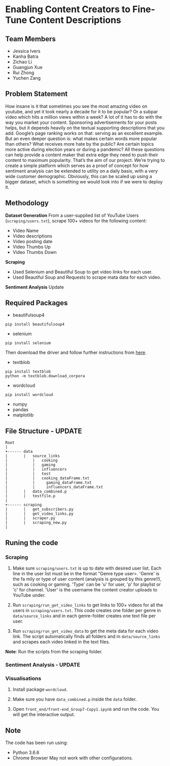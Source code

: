 # Enabling Content Creators to Fine-Tune Content Descriptions

## Team Members
- Jessica Ivers
- Kanha Batra
- Zichao Li
- Guangjun Xue
- Rui Zhong
- Yuchen Zang


## Problem Statement
How insane is it that sometimes you see the most amazing video on youtube, and yet it took nearly a decade for it to be popular? Or a subpar video which hits a million views within a week? A lot of it has to do with the way you market your content. Sponsoring advertisements for your posts helps, but it depends heavily on the textual supporting descriptions that you add. Google’s page ranking works on that: serving as an excellent example. But an even deeper question is: what makes certain words more popular than others? What receives more hate by the public? Are certain topics more active during election years or during a pandemic? All these questions can help provide a content maker that extra edge they need to push their content to maximum popularity. That’s the aim of our project. We’re trying to create a simple platform which serves as a proof of concept for how sentiment analysis can be extended to utility on a daily basis, with a very wide customer demographic. Obviously, this can be scaled up using a bigger dataset, which is something we would look into if we were to deploy it.

## Methodology
**Dataset Generation** 
From a user-supplied list of YouTube Users (<code>scraping/users.txt</code>), scrape 100+ videos for the following content:
  - Video Name
  - Video descriptions
  - Video posting date
  - Video Thumbs Up
  - Video Thumbs Down

**Scraping**
  - Used Selenium and Beautiful Soup to get video links for each user.
  - Used Beautiful Soup and Requests to scrape mata data for each video.
  
**Sentiment Analysis**
Update 

## Required Packages
- beautifulsoup4
```
pip install beautifulsoup4
```
- selenium
```
pip install selenium
```
Then download the driver and follow further instructions from <a href="https://selenium-python.readthedocs.io/installation.html">here</a>.

- textblob
```
pip install textblob
python -m textblob.download_corpora
```
- wordcloud
```
pip install wordcloud
```
- numpy
- pandas
- matplotlib

## File Structure - UPDATE
```
Root
|
+------ data
|       |   source_links
|           |   cooking
|           |   gaming
|           |   influencers
|           |   test
|		    |   cooking_dataFrame.txt
|		    |	  gaming_dataFrame.txt
|		    |	  influencers_dataFrame.txt
|       |   data_combined.p
|       |   testfile.p
|
+------ scraping
|       |   get_subscribers.py
|       |   get_video_links.py
|       |   scraper.py
|       |   scraping_new.py
|
```

## Runing the code
### Scraping
1. Make sure <code>scraping/users.txt</code> is up to date with desired user list. Each line in the user list must be in the format "Genre type user>. 'Genre' is the fa mily or type of user content (analysis is grouped by this genre!!), such as cooking or gaming.  'Type' can be 'u' for user, 'p' for playlist or 'c' for channel. 'User' is the username the content creator uploads to YouTube under.

2. Run <code>scraping/run_get_video_links</code> to get links to 100+ videos for all the users in <code>scraping/users.txt</code>. This code creates one folder per genre in <code>data/source_links</code> and in each genre-folder creates one text file per user.

3. Run <code>scraping/run_get_video_data</code> to get the meta data for each video link. The script automatically finds all folders and in <code>data/source_links</code> and scrapes each video linked in the text files.

**Note**: Run the scripts from the scraping folder.

### Sentiment Analysis - UPDATE

### Visualisations 
1. Install package <code>wordcloud</code>.

2. Make sure you have <code>data_combined.p</code> inside the <code>data</code> folder.

3. Open <code>front_end/front-end_Group7-Copy1.ipynb</code> and run the code. You will get the interactive output.

## Note
The code has been run using:
- Python 3.6.6
- Chrome Browser
May not work with other configurations.
